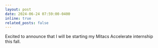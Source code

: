 ```yaml
---
layout: post
date: 2024-06-24 07:59:00-0400
inline: true
related_posts: false
---
```


Excited to announce that I will be starting my Mitacs Accelerate internship this fall.
